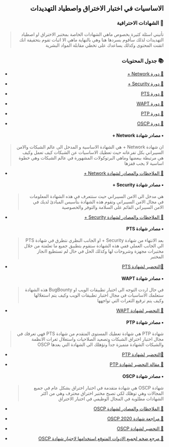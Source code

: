 <h2 dir='rtl' align='right'>الاساسيات في اختبار الاختراق واصطياد التهديدات  </h2>

<h3 dir='rtl' align='right'> 📃 الشهادات الاحترافية</h3>

>  <p dir='rtl' align='right'> تأتيني اسئلة كثيرة بخصوص ماهي الشهادات الخاصة بمختبر الاختراق او اصطياد التهديدات لذلك سأقوم بسردها هنا وهي بالنهاية ماهي الا اثبات تقوم بتحقيقة انك اتقنت المحتوى وكذلك يساعدك على تخطي مقابلة المواد البشرية 
</p>

## <h3 dir='rtl' align='right'>📚 جدول المحتويات  </h3>

  - [<p dir='rtl' align='right'>📃 دورة Network +  </p>](#security+)
  - [<p dir='rtl' align='right'>📃 دورة Security +  </p>](#security+)
  - [<p dir='rtl' align='right'>📃 دورة PTS </p>](#PTS)
  - [<p dir='rtl' align='right'>📃 دورة WAPT </p>](#WAPT)
  - [<p dir='rtl' align='right'>📃 دورة PTP </p>](#PTP)
  - [<p dir='rtl' align='right'>📃 دورة OSCP </p>](#OSCP)

  
  <h4 dir='rtl' align='right'>▪️  مصادر شهادة Network + </h4>
  
  >  <p dir='rtl' align='right'> ان شهادة Network +  هي الشهادة الاساسية و المدخل الى عالم الشبكات والامن السيبراني بكل تفرعاته حيث تعطيك الاساسيات عن الشبكات كيف تعمل وكيف هي مرتبطة ببعضها وماهي البرتوكولات المشهورة في عالم الشبكات وهي خطوة اساسية لا يجب قفزها  
</p>
  
- [<p dir='rtl' align='right'>🔗 الملاحظات والمصادر لشهادة Network + </p>](https://www.youtube.com/playlist?list=PLCBJ6FzVTy-DpIld56JdKtmhSHSMj0g75)

  <h4 dir='rtl' align='right'>▪️  مصادر شهادة Security + </h4>
  
    >  <p dir='rtl' align='right'> هي مدخل الى الامن السيبراني حيث ستتعرف في هذه الشهادة المعلومات في مجال الامن السيبراني وتقوم هذه الشهادة بتأسيس المبادئ لديك في الامن السيبراني القائم على السلامة والتوفر والخصوصية 
</p>
  
- [<p dir='rtl' align='right'>🔗 الملاحظات والمصادر لشهادة Security + </p>](https://youtu.be/iOS6QAepBUY)

  <h4 dir='rtl' align='right'>▪️  مصادر شهادة PTS </h4>
  
  >  <p dir='rtl' align='right'> بعد الانتهاء من شهادة Security + او الجانب النظري نتطرق في شهادة PTS الي الجانب العملي ففي هذه الشهادة ستقوم بتطبيق جميع ما تعلمتة من خلال مختبرات مجهزة وشروحات لها وكذلك الحل في حال لم تستطيع اانجاز المختبر   
</p>
  
- [<p dir='rtl' align='right'>🔗التحضير لشهادة PTS </p>](https://twitter.com/MAlajab/status/1033057551770902529?s=20)

  <h4 dir='rtl' align='right'>▪️  مصادر شهادة WAPT </h4>
  
  >  <p dir='rtl' align='right'>  في حال اردت التوجه الى اختبار تطبيقات الويب او BugBounty هذه الشهادة ستعلمك الاساسيات في مجال اختبار تطبيقات الويب وكيف يتم استغلالها وكيف يتم ترقيع الثغرات التي تواجهها 
</p>
  
 - [<p dir='rtl' align='right'>🔗 التحضير لشهادة WAPT </p>](https://veteransec.com/2018/12/22/my-elearnsecurity-experience-part-1-wapt/)

  <h4 dir='rtl' align='right'>▪️  مصادر شهادة PTP </h4>
  
 >  <p dir='rtl' align='right'>  شهادة PTP هي شهادة تعطيك المستوى المتقدم من شهادة PTS فهي تعرفك في مجال اختبار اختراق الشبكات وتصعيد الصلاحيات واستغلال ثغرات الانظمة والشبكات الشهادة متميزة جداً وتؤهلك الى الشهادة التي بعدها OSCP
</p>
  
- [<p dir='rtl' align='right'>🔗التحضير لشهادة PTP </p>](https://youtu.be/INX2R_UJBu8)
- [<p dir='rtl' align='right'>🔗 مقالة التحضير لشهادة PTP </p>](https://medium.com/@riccardo.ancarani94/elearnsecurity-professional-penetration-testing-v4-review-264f844d40e2)

  <h4 dir='rtl' align='right'>▪️  مصادر شهادة OSCP </h4>
  
    >  <p dir='rtl' align='right'>  شهادة OSCP  هي شهادة متقدمة في اختبار اختراق بشكل عام في جميع المجالات وهي توهلك لكي تصبح مختبر اختراق محترف وهي من اكثر الشهادات مطلوبة في المجال الوظيفي في اختبار الاختراق
</p>
  
- [<p dir='rtl' align='right'>🔗 الملاحظات والمصادر لشهادة OSCP </p>](https://www.youtube.com/watch?v=MQGozZzHUwQ)
- [<p dir='rtl' align='right'>🔗 مراجعة شهادة OSCP 2020 </p>](https://www.youtube.com/watch?v=wjTt-5mfyhY)
- [<p dir='rtl' align='right'>🔗 التحضير لشهادة OSCP </p>](https://github.com/superhero1/OSCP-Prep)
- [<p dir='rtl' align='right'>🔗 مرجع ضخم لجميع الادوات المتوقع استخدامها لاجتياز شهادة OSCP </p>](https://github.com/0x4D31/awesome-oscp)


